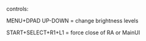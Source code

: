 controls:

MENU+DPAD UP-DOWN = change brightness levels

START+SELECT+R1+L1 = force close of RA or MainUI
